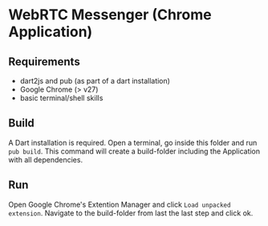 WebRTC Messenger (Chrome Application)
===

Requirements
-----
 - dart2js and pub (as part of a dart installation)
 - Google Chrome (> v27)
 - basic terminal/shell skills

Build
-----
A Dart installation is required. Open a terminal, go inside this folder and run `pub build`. 
This command will create a build-folder including the Application with all dependencies.


Run
---
Open Google Chrome's Extention Manager and click `Load unpacked extension`. 
Navigate to the build-folder from last the last step and click ok.
